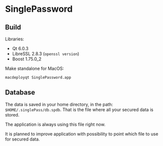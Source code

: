 # SinglePassword

## Build

Libraries:

- Qt 6.0.3
- LibreSSL 2.8.3 (`openssl version`)
- Boost 1.75.0_2


Make standalone for MacOS:

`macdeployqt SinglePassword.app`

## Database
The data is saved in your home directory, in the path: `$HOME/.singlePass/db.spdb`.
That is the file where all your secured data is stored.

The application is always using this file right now.

It is planned to improve application with possibility to point which file to use for secured data.
